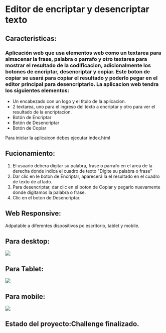 <h1>Editor de encriptar y desencriptar texto</h1>
<h2>Caracteristicas:</h2>
<h3>Aplicación web que usa elementos web como un textarea para almacenar la frase, palabra o parrafo y otro textarea para mostrar el resultado de la codificacion, 
  adicionalmente los botones de encriptar, desencriptar y copiar.  Este boton de copiar se usará para copiar el resultado y poderlo pegar en el editor principal para desencriptarlo.  La aplicacion web tendra los siguientes elementos:</h3>
<ul>
  <li>Un encabezado con un logo y el titulo de la aplicacion.</li>
  <li>2 textarea, uno para el ingreso del texto a encriptar y otro para ver el resultado de la encriptacion.</li>
  <li>Botón de Encriptar</li>
  <li>Botón de Desencriptar</li>
  <li>Botón de Copiar</li>
</ul>
Para iniciar la aplicaicon debes ejecutar index.html<br>
<h2>Fucionamiento:</h2>
<ol>
  <li>El usuario debera digitar su palabra, frase o parrafo en el area de la derecha donde indica el cuadro de texto "Digite su palabra o frase"</li>
  <li>Dar clic en le boton de Encriptar, aparecerá la el resultado en el cuadro de texto de al lado.</li>
  <li>Para desencriptar, dar clic en el boton de Copiar y pegarlo nuevamente donde digitamos la palabra o frase.</li>
  <li>Clic en el boton de Desencriptar.</li>
</ol>  
<h2>Web Responsive:</h2>
Adpatable a diferentes dispositivos pc escritorio, tablet y mobile.
<br>
<h2>Para desktop:</h2>
<img src="https://github.com/ederfonvel/editor-de-encriptacion/assets/151783136/b9f87638-7d54-4fc4-992b-4dbe2c21fa25"
">

<h2>Para Tablet:</h2>
<img src="https://github.com/ederfonvel/editor-de-encriptacion/assets/151783136/87ad7d49-b625-451e-8a1f-dfca05c0e911">
<h2>Para mobile:</h2>
<img src="https://github.com/ederfonvel/editor-de-encriptacion/assets/151783136/a74f10c9-1ff2-4a3c-8caa-b34fbf9cc260">
<h2>Estado del proyecto:Challenge finalizado.</h2>
